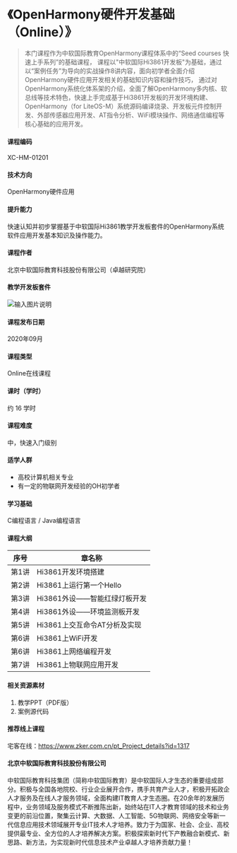 # 《OpenHarmony硬件开发基础（Online）》

> 本门课程作为中软国际教育OpenHarmony课程体系中的“Seed courses 快速上手系列”的基础课程，
课程以"中软国际Hi3861开发板"为基础，通过以“案例任务”为导向的实战操作8讲内容，面向初学者全面介绍OpenHarmony硬件应用开发相关的基础知识内容和操作技巧，
通过对OpenHarmony系统化体系架的介绍，全面了解OpenHarmony多内核、软总线等技术特色，快速上手完成基于Hi3861开发板的开发环境构建、OpenHarmony（for LiteOS-M）系统源码编译烧录、开发板元件控制开发、外部传感器应用开发、AT指令分析、WiFi模块操作、网络通信编程等核心基础的应用开发。

#### 课程编码
XC-HM-01201

#### 技术方向
OpenHarmony硬件应用

#### 提升能力
快速认知并初步掌握基于中软国际Hi3861教学开发板套件的OpenHarmony系统软件应用开发基本知识及操作能力。

#### 课程作者
北京中软国际教育科技股份有限公司（卓越研究院）

#### 教学开发板套件
![输入图片说明](https://images.gitee.com/uploads/images/2021/0521/114011_51288dcf_9099564.jpeg "1.jpg")

#### 课程发布日期
2020年09月

#### 课程类型
Online在线课程

#### 课时（学时）
约 16 学时

#### 课程难度
中，快速入门级别

#### 适学人群
* 高校计算机相关专业
* 有一定的物联网开发经验的OH初学者

#### 学习基础
C编程语言 / Java编程语言

#### 课程大纲
|  序号   | 章名称  |
|  ----  | ----  |
| 第1讲 | Hi3861开发环境搭建 |
| 第2讲 | Hi3861上运行第一个Hello |
| 第3讲 | Hi3861外设——智能红绿灯板开发 |
| 第4讲 | Hi3861外设——环境监测板开发 |
| 第5讲 | Hi3861上交互命令AT分析及实现  |
| 第6讲 | Hi3861上WiFi开发 |
| 第6讲 | Hi3861上网络编程开发 |
| 第7讲 | Hi3861上物联网应用开发 |
</font>

#### 相关资源素材
1. 教学PPT（PDF版）
2. 案例源代码

#### 推荐线上课程
宅客在线：https://www.zker.com.cn/pt_Project_details?id=1317

#### 北京中软国际教育科技股份有限公司
中软国际教育科技集团（简称中软国际教育）是中软国际人才生态的重要组成部分。积极与全国各地院校、行业企业展开合作，携手共育产业人才，积极开拓政企人才服务及在线人才服务领域，全面构建IT教育人才生态圈。在20余年的发展历程中，业务领域及服务模式不断推陈出新，始终站在IT人才教育领域的技术和业务变更的前沿位置，聚集云计算、大数据、人工智能、5G物联网、网络安全等新一代信息应用技术领域展开专业IT技术人才培养。致力于为国家、社会、企业、高校提供最专业、全方位的人才培养解决方案。积极探索新时代下产教融合新模式、新思路、新方法，为实现新时代信息技术产业卓越人才培养贡献力量！